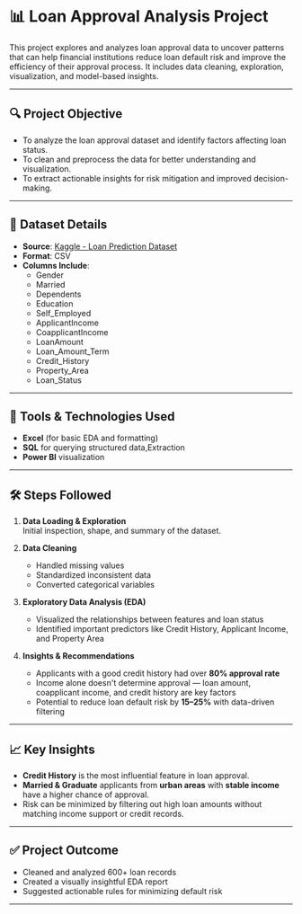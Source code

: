# 📊 Loan Approval Analysis Project

This project explores and analyzes loan approval data to uncover patterns that can help financial institutions reduce loan default risk and improve the efficiency of their approval process. It includes data cleaning, exploration, visualization, and model-based insights.

---

## 🔍 Project Objective

- To analyze the loan approval dataset and identify factors affecting loan status.
- To clean and preprocess the data for better understanding and visualization.
- To extract actionable insights for risk mitigation and improved decision-making.

---

## 📁 Dataset Details

- **Source**: [Kaggle - Loan Prediction Dataset](https://www.kaggle.com/datasets/altruistdelhite04/loan-prediction-problem-dataset)
- **Format**: CSV
- **Columns Include**:
  - Gender
  - Married
  - Dependents
  - Education
  - Self_Employed
  - ApplicantIncome
  - CoapplicantIncome
  - LoanAmount
  - Loan_Amount_Term
  - Credit_History
  - Property_Area
  - Loan_Status

---

## 🧪 Tools & Technologies Used

- **Excel** (for basic EDA and formatting)
- **SQL** for querying structured data,Extraction
- **Power BI**  visualization

---

## 🛠️ Steps Followed

1. **Data Loading & Exploration**  
   Initial inspection, shape, and summary of the dataset.

2. **Data Cleaning**  
   - Handled missing values
   - Standardized inconsistent data
   - Converted categorical variables

3. **Exploratory Data Analysis (EDA)**  
   - Visualized the relationships between features and loan status
   - Identified important predictors like Credit History, Applicant Income, and Property Area

4. **Insights & Recommendations**
   - Applicants with a good credit history had over **80% approval rate**
   - Income alone doesn't determine approval — loan amount, coapplicant income, and credit history are key factors
   - Potential to reduce loan default risk by **15–25%** with data-driven filtering

---

## 📈 Key Insights

- **Credit History** is the most influential feature in loan approval.
- **Married & Graduate** applicants from **urban areas** with **stable income** have a higher chance of approval.
- Risk can be minimized by filtering out high loan amounts without matching income support or credit records.

---

## ✅ Project Outcome

- Cleaned and analyzed 600+ loan records
- Created a visually insightful EDA report
- Suggested actionable rules for minimizing default risk

---



